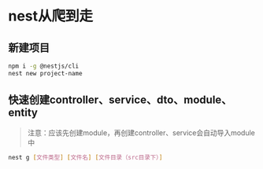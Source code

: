 <!--
 * @Author       : ganbowen
 * @Date         : 2021-11-19 19:28:18
 * @LastEditors  : ganbowen
 * @LastEditTime : 2021-11-21 09:45:39
 * @Descripttion : 
-->
# nest从爬到走

## 新建项目
```bash
npm i -g @nestjs/cli
nest new project-name
```
## 快速创建controller、service、dto、module、entity
> 注意：应该先创建module，再创建controller、service会自动导入module中
```bash
nest g [文件类型] [文件名] [文件目录（src目录下）]
```